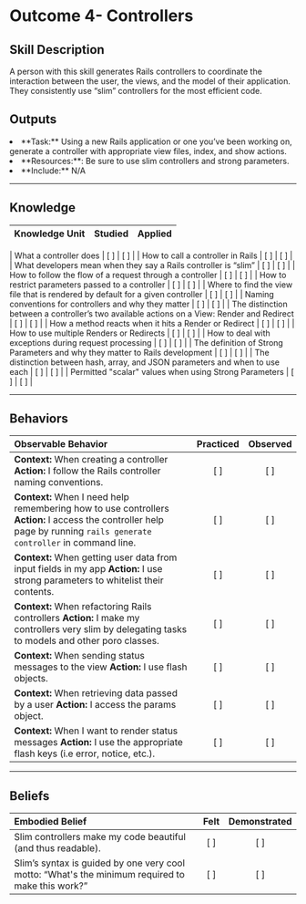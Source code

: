 # Outcome 4- Controllers

Skill Description
----------
A person with this skill generates Rails controllers to coordinate the interaction between the user, the views, and the model of their application. They consistently use “slim” controllers for the most efficient code. 


Outputs
----------
<li/> **Task:** Using a new Rails application or one you’ve been working on, generate a controller with appropriate view files, index, and show actions. 
<li/> **Resources:**: Be sure to use slim controllers and strong parameters. 
<li/> **Include:** N/A

----------


## **Knowledge**


| Knowledge Unit   |      Studied      | Applied |
|:-------------|:------------------:|:--------:|

| What a controller does | [ ] | [ ]  |
| How to call a controller in Rails | [ ] | [ ]  |
| What developers mean when they say a Rails controller is “slim” | [ ] | [ ]  |
| How to follow the flow of a request through a controller | [ ] | [ ]  |
| How to restrict parameters passed to a controller | [ ] | [ ]  |
| Where to find the view file that is rendered by default for a given controller | [ ] | [ ]  |
| Naming conventions for controllers and why they matter | [ ] | [ ]  |
| The distinction between a controller’s two available actions on a View: Render and Redirect | [ ] | [ ]  |
| How a method reacts when it hits a Render or Redirect | [ ] | [ ]  |
| How to use multiple Renders or Redirects | [ ] | [ ]  |
| How to deal with exceptions during request processing | [ ] | [ ]  |
| The definition of Strong Parameters and why they matter to Rails development | [ ] | [ ]  |
| The distinction between hash, array, and JSON parameters and when to use each | [ ] | [ ]  |
| Permitted "scalar" values when using Strong Parameters | [ ] | [ ]  |


----------


## **Behaviors**


| Observable Behavior   |      Practiced      | Observed |
|:-------------|:------------------:|:--------:|
| **Context:** When creating a controller **Action:** I follow the Rails controller naming conventions. | [ ] | [ ]  |
| **Context:** When I need help remembering how to use controllers **Action:** I access the controller help page by running `rails generate controller` in command line. | [ ] | [ ]  |
| **Context:** When getting user data from input fields in my app **Action:** I use strong parameters to whitelist their contents. | [ ] | [ ]  |
| **Context:** When refactoring Rails controllers **Action:**  I make my controllers very slim by delegating tasks to models and other poro classes. | [ ] | [ ]  |
| **Context:** When sending status messages to the view **Action:** I use flash objects. | [ ] | [ ]  |
| **Context:** When retrieving data passed by a user  **Action:** I access the params object. | [ ] | [ ]  |
| **Context:** When I want to render status messages **Action:** I use the appropriate flash keys (i.e error, notice, etc.). | [ ] | [ ]  |


----------


## **Beliefs**



| Embodied Belief   |      Felt      | Demonstrated |
|:-------------|:------------------:|:--------:|
| Slim controllers make my code beautiful (and thus readable). | [ ] | [ ]  |
| Slim’s syntax is guided by one very cool motto: “What's the minimum required to make this work?” | [ ] | [ ]  |

